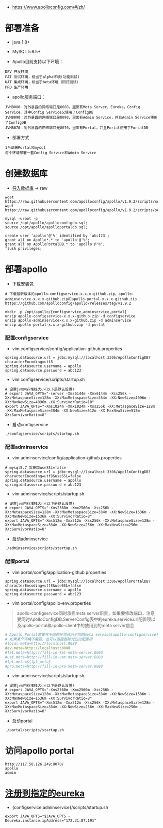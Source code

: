 * https://www.apolloconfig.com/#/zh/

# 部署准备
* java 1.8+
* MySQL 5.6.5+

* Apollo目前支持以下环境：
```
DEV 开发环境
FAT 测试环境，相当于alpha环境(功能测试)
UAT 集成环境，相当于beta环境（回归测试）
PRO 生产环境
```

* apollo服务端口：
```
JVM8080：对外暴露的网络端口是8080，里面有Meta Server，Eureka，Config Service，其中Config Service又使用了ConfigDB
JVM8090：对外暴露的网络端口是8090，里面有Admin Service，并且Admin Service使用了ConfigDB
JVM8070：对外暴露的网络端口是8070，里面有Portal，并且Portal使用了PortalDB
```

* 部署方式
```
1台部署Portal和mysql
每个环境部署一套Config Service和Admin Service
```

# 创建数据库
* [导入数据库](https://github.com/apolloconfig/apollo/blob/v1.9.2/scripts/sql) -> raw
```
wget https://raw.githubusercontent.com/apolloconfig/apollo/v1.9.2/scripts/sql/apolloconfigdb.sql
wget https://raw.githubusercontent.com/apolloconfig/apollo/v1.9.2/scripts/sql/apolloportaldb.sql
```
```
mysql -uroot -p
source /opt/apollo/apolloconfigdb.sql;
source /opt/apollo/apolloportaldb.sql;
```
```
create user 'apollo'@'%' identified by 'abc123';
grant all on Apollo*.* to 'apollo'@'%';
grant all on ApolloPortalDB.* to 'apollo'@'%';
flush privileges;
```


# 部署apollo
* 下载安装包
```
# 下载最新版本的apollo-configservice-x.x.x-github.zip、apollo-adminservice-x.x.x-github.zip和apollo-portal-x.x.x-github.zip
https://github.com/apolloconfig/apollo/releases/tag/v1.9.2
```
```
mkdir -p /opt/apollo/{configservice,adminservice,portal}
unzip apollo-configservice-x.x.x-github.zip -d configservice
unzip apollo-adminservice-x.x.x-github.zip -d adminservice
unzip apollo-portal-x.x.x-github.zip -d portal
```

### 配置configservice
* vim configservice/config/application-github.properties
```
spring.datasource.url = jdbc:mysql://localhost:3306/ApolloConfigDB?characterEncoding=utf8
spring.datasource.username = apollo
spring.datasource.password = abc123
```
* vim configservice/scripts/startup.sh
```
# 设置jvm内存堆栈大小(以下是默认设置)
# export JAVA_OPTS="-server -Xms6144m -Xmx6144m -Xss256k -XX:MetaspaceSize=128m -XX:MaxMetaspaceSize=384m -XX:NewSize=4096m -XX:MaxNewSize=4096m -XX:SurvivorRatio=18"
export JAVA_OPTS="-Xms1024m -Xmx1024m -Xss256k -XX:MetaspaceSize=128m -XX:MaxMetaspaceSize=384m -XX:NewSize=512m -XX:MaxNewSize=512m -XX:SurvivorRatio=8"
```
* 启动configservice
```
./configservice/scripts/startup.sh
```

### 配置adminservice
* vim adminservice/config/application-github.properties
```
# mysql5.7 需要加useSSL=false
spring.datasource.url = jdbc:mysql://localhost:3306/ApolloConfigDB?characterEncoding=utf8&useSSL=false
spring.datasource.username = apollo
spring.datasource.password = abc123
```
* vim adminservice/scripts/startup.sh
```
# 设置jvm内存堆栈大小(以下是默认设置)
# export JAVA_OPTS="-Xms2560m -Xmx2560m -Xss256k -XX:MetaspaceSize=128m -XX:MaxMetaspaceSize=384m -XX:NewSize=1536m -XX:MaxNewSize=1536m -XX:SurvivorRatio=8"
export JAVA_OPTS="-Xms512m -Xmx512m -Xss256k -XX:MetaspaceSize=128m -XX:MaxMetaspaceSize=384m -XX:NewSize=256m -XX:MaxNewSize=256m -XX:SurvivorRatio=8"
```
* 启动adminservice
```
./adminservice/scripts/startup.sh
```


### 配置portal
* vim portal/config/application-github.properties
```
spring.datasource.url = jdbc:mysql://localhost:3306/ApolloPortalDB?characterEncoding=utf8&useSSL=false
spring.datasource.username = apollo
spring.datasource.password = abc123
```
* vim portal/config/apollo-env.properties
>apollo-configservice同时承担meta server职责，如果要修改端口，注意要同时ApolloConfigDB.ServerConfig表中的eureka.service.url配置项以及apollo-portal和apollo-client中的使用到的meta server信息
```yaml
# Apollo Portal需要在不同的环境访问不同的meta service(apollo-configservice)地址，所以我们需要在配置中提供这些信息。默认情况下，meta service和config service是部署在同一个JVM进程，所以meta service的地址就是config service的地址。对于1.6.0及以上版本，可以通过Mysql中ApolloPortalDB.ServerConfig表的配置项来配置Meta Service地址，详见apollo.portal.meta.servers - 各环境Meta Service列表
# 如果某个环境不需要，也可以直接删除对应的配置项
#local.meta=http://localhost:8080
dev.meta=http://localhost:8080
#fat.meta=http://fill-in-fat-meta-server:8080
#uat.meta=http://fill-in-uat-meta-server:8080
#lpt.meta=${lpt_meta}
#pro.meta=http://fill-in-pro-meta-server:8080
```

* vim adminservice/scripts/startup.sh
```
# 设置jvm内存堆栈大小(以下是默认设置)
# export JAVA_OPTS="-Xms2560m -Xmx2560m -Xss256k -XX:MetaspaceSize=128m -XX:MaxMetaspaceSize=384m -XX:NewSize=1536m -XX:MaxNewSize=1536m -XX:SurvivorRatio=8"
export JAVA_OPTS="-Xms512m -Xmx512m -Xss256k -XX:MetaspaceSize=128m -XX:MaxMetaspaceSize=384m -XX:NewSize=256m -XX:MaxNewSize=256m -XX:SurvivorRatio=8"
```
* 启动portal
```
./portal/scripts/startup.sh
```

# 访问apollo portal
```
http://117.50.126.249:8070/
apollo
admin
```


# [注册到指定的eureka](https://www.apolloconfig.com/#/zh/deployment/distributed-deployment-guide?id=_142-%e6%8c%87%e5%ae%9a%e8%a6%81%e6%b3%a8%e5%86%8c%e7%9a%84ip)
* {configservice,adminservice}/scripts/startup.sh
```
export JAVA_OPTS="$JAVA_OPTS -Deureka.instance.ipAddress="172.31.87.191"
```